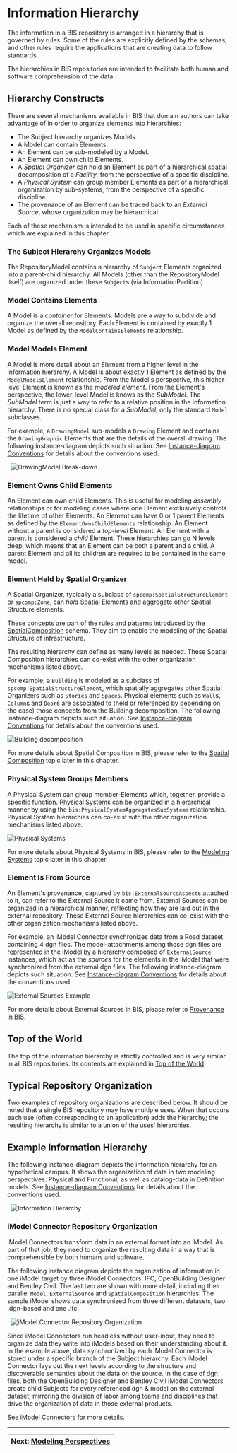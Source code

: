 # Information Hierarchy

<!-- TODO: Some of the information in this chapter will likely be moved to [Model Fundamentals](./model-fundamentals.md). It will be natural to have links from this chapter to that one. -->

The information in a BIS repository is arranged in a hierarchy that is governed by rules. Some of the rules are explicitly defined by the schemas, and other rules require the applications that are creating data to follow standards.

The hierarchies in BIS repositories are intended to facilitate both human and software comprehension of the data.

## Hierarchy Constructs

There are several mechanisms available in BIS that domain authors can take advantage of in order to organize elements into hierarchies:

- The Subject hierarchy organizes Models.
- A Model can contain Elements.
- An Element can be sub-modeled by a Model.
- An Element can own child Elements.
- A _Spatial Organizer_ can hold an Element as part of a hierarchical spatial decomposition of a _Facility_, from the perspective of a specific discipline.
- A _Physical System_ can group member Elements as part of a hierarchical organization by sub-systems, from the perspective of a specific discipline.
- The provenance of an Element can be traced back to an _External Source_, whose organization may be hierarchical.

Each of these mechanism is intended to be used in specific circumstances which are explained in this chapter.

### The Subject Hierarchy Organizes Models

The RepositoryModel contains a hierarchy of `Subject` Elements organized into a parent-child hierarchy. All Models (other than the RepositoryModel itself) are organized under these `Subject`s (via InformationPartition)

### Model Contains Elements

A Model is a _container_ for Elements. Models are a way to subdivide and organize the overall repository. Each Element is contained by exactly 1 Model as defined by the `ModelContainsElements` relationship.

### Model Models Element

A Model is more detail about an Element from a higher level in the information hierarchy. A Model is about exactly 1 Element as defined by the `ModelModelsElement` relationship. From the Model's perspective, this higher-level Element is known as the _modeled element_. From the Element's perspective, the lower-level Model is knows as the _SubModel_. The _SubModel_ term is just a way to refer to a relative position in the information hierarchy. There is no special class for a _SubModel_, only the standard `Model` subclasses.

For example, a `DrawingModel` sub-models a `Drawing` Element and contains the `DrawingGraphic` Elements that are the details of the overall drawing. The following instance-diagram depicts such situation. See [Instance-diagram Conventions](../references/instance-diagram-conventions.md) for details about the conventions used.

&nbsp;
![DrawingModel Break-down](../media/drawing-breakdown.png)
&nbsp;

### Element Owns Child Elements

An Element can own child Elements. This is useful for modeling _assembly_ relationships or for modeling cases where one Element exclusively controls the lifetime of other Elements. An Element can have 0 or 1 parent Elements as defined by the `ElementOwnsChildElements` relationship. An Element without a parent is considered a _top-level_ Element. An Element with a parent is considered a _child_ Element. These hierarchies can go N levels deep, which means that an Element can be both a parent and a child. A parent Element and all its children are required to be contained in the same model.

### Element Held by Spatial Organizer

A Spatial Organizer, typically a subclass of `spcomp:SpatialStructureElement` or `spcomp:Zone`, can _hold_ Spatial Elements and aggregate other Spatial Structure elements.

These concepts are part of the rules and patterns introduced by the [SpatialComposition](../../domains/spatialcomposition.ecschema/) schema. They aim to enable the modeling of the Spatial Structure of infrastructure.

The resulting hierarchy can define as many levels as needed. These Spatial Composition hierarchies can co-exist with the other organization mechanisms listed above.

For example, a `Building` is modeled as a subclass of `spcomp:SpatialStructureElement`, which spatially aggregates other Spatial Organizers such as `Stories` and `Spaces`. Physical elements such as `Wall`s, `Column`s and `Door`s are associated to (held or referenced by depending on the case) those concepts from the Building decomposition. The following instance-diagram depicts such situation. See [Instance-diagram Conventions](../references/instance-diagram-conventions.md) for details about the conventions used.

![Building decomposition](../media/building-decomposition.png)

For more details about Spatial Composition in BIS, please refer to the [Spatial Composition](./spatial-composition.md) topic later in this chapter.

### Physical System Groups Members

A Physical System can group member-Elements which, together, provide a specific function. Physical Systems can be organized in a hierarchical manner by using the `bis:PhysicalSystemAggregatesSubSystems` relationship. Physical System hierarchies can co-exist with the other organization mechanisms listed above.

![Physical Systems](../media/physical-systems.png)

For more details about Physical Systems in BIS, please refer to the [Modeling Systems](./modeling-systems.md) topic later in this chapter.

### Element Is From Source

An Element's provenance, captured by `bis:ExternalSourceAspect`s attached to it, can refer to the External Source it came from. External Sources can be organized in a hierarchical manner, reflecting how they are laid out in the external repository. These External Source hierarchies can co-exist with the other organization mechanisms listed above.

For example, an iModel Connector synchronizes data from a Road dataset containing 4 dgn files. The model-attachments among those dgn files are represented in the iModel by a hierarchy composed of `ExternalSource` instances, which act as the _sources_ for the elements in the iModel that were synchronized from the external dgn files. The following instance-diagram depicts such situation. See [Instance-diagram Conventions](../references/instance-diagram-conventions.md) for details about the conventions used.

![External Sources Example](../media/external-sources.png)

For more details about External Sources in BIS, please refer to [Provenance in BIS](../../domains/Provenance-in-BIS.md).

## Top of the World

The top of the information hierarchy is strictly controlled and is very similar in all BIS repositories. Its contents are explained in [Top of the World](./top-of-the-world.md)

## Typical Repository Organization

Two examples of repository organizations are described below. It should be noted that a single BIS repository may have multiple uses. When that occurs each use (often corresponding to an application) adds the hierarchy; the resulting hierarchy is similar to a union of the uses' hierarchies.

## Example Information Hierarchy

The following instance-diagram depicts the information hierarchy for an hypothetical campus. It shows the organization of data in two modeling perspectives: Physical and Functional, as well as catalog-data in Definition models. See [Instance-diagram Conventions](../references/instance-diagram-conventions.md) for details about the conventions used.

&nbsp;
![Information Hierarchy](../media/information-hierarchy.webp)
&nbsp;

### iModel Connector Repository Organization

iModel Connectors transform data in an external format into an iModel. As part of that job, they need to organize the resulting data in a way that is comprehensible by both humans and software.

The following instance diagram depicts the organization of information in one iModel target by three iModel Connectors: IFC, OpenBuilding Designer and Bentley Civil. The last two are shown with more detail, including their parallel `Model`, `ExternalSource` and `SpatialComposition` hierarchies. The sample iModel shows data synchronized from three different datasets, two .dgn-based and one .ifc.

&nbsp;
![iModel Connector Repository Organization](../media/imodel-connector-repository-organization.webp)
&nbsp;

Since iModel Connectors run headless without user-input, they need to organize data they write into iModels based on their understanding about it. In the example above, data synchronized by each iModel Connector is stored under a specific branch of the Subject hierarchy. Each iModel Connector lays out the next levels according to the structure and discoverable semantics about the data on the source. In the case of dgn files, both the OpenBuilding Designer and Bentley Civil iModel Connectors create child Subjects for every referenced dgn & model on the external dataset, mirroring the division of labor among teams and disciplines that drive the organization of data in those external products.

See [iModel Connectors](../../../learning/imodel-connectors.md) for more details.

<!-- TODO:
### Editing Application Repository Organization
-->

---

| Next: [Modeling Perspectives](./modeling-perspectives.md)
|:---
